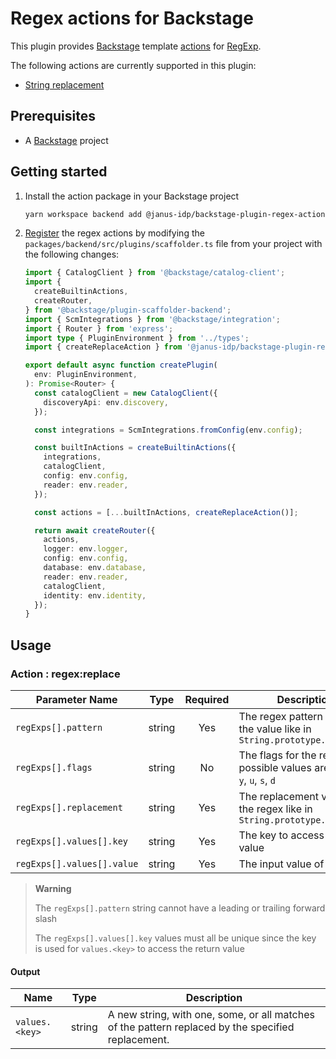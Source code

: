 # Regex actions for Backstage

This plugin provides [Backstage](https://backstage.io/) template [actions](https://backstage.io/docs/features/software-templates/builtin-actions) for [RegExp](https://developer.mozilla.org/en-US/docs/Web/JavaScript/Reference/Global_Objects/RegExp).

The following actions are currently supported in this plugin:

- [String replacement](https://developer.mozilla.org/en-US/docs/Web/JavaScript/Reference/Global_Objects/String/replace)

## Prerequisites

- A [Backstage](https://backstage.io/docs/getting-started/) project

## Getting started

1. Install the action package in your Backstage project

   ```bash
   yarn workspace backend add @janus-idp/backstage-plugin-regex-actions
   ```

2. [Register](https://backstage.io/docs/features/software-templates/writing-custom-actions#registering-custom-actions) the regex actions by modifying the `packages/backend/src/plugins/scaffolder.ts` file from your project with the following changes:

   ```ts
   import { CatalogClient } from '@backstage/catalog-client';
   import {
     createBuiltinActions,
     createRouter,
   } from '@backstage/plugin-scaffolder-backend';
   import { ScmIntegrations } from '@backstage/integration';
   import { Router } from 'express';
   import type { PluginEnvironment } from '../types';
   import { createReplaceAction } from '@janus-idp/backstage-plugin-regex-actions';

   export default async function createPlugin(
     env: PluginEnvironment,
   ): Promise<Router> {
     const catalogClient = new CatalogClient({
       discoveryApi: env.discovery,
     });

     const integrations = ScmIntegrations.fromConfig(env.config);

     const builtInActions = createBuiltinActions({
       integrations,
       catalogClient,
       config: env.config,
       reader: env.reader,
     });

     const actions = [...builtInActions, createReplaceAction()];

     return await createRouter({
       actions,
       logger: env.logger,
       config: env.config,
       database: env.database,
       reader: env.reader,
       catalogClient,
       identity: env.identity,
     });
   }
   ```

## Usage

### Action : regex:replace

| Parameter Name             |  Type  | Required | Description                                                                     |
| -------------------------- | :----: | :------: | ------------------------------------------------------------------------------- |
| `regExps[].pattern`        | string |   Yes    | The regex pattern to match the value like in `String.prototype.replace()`       |
| `regExps[].flags`          | string |    No    | The flags for the regex, possible values are: `g`, `m`, `i`, `y`, `u`, `s`, `d` |
| `regExps[].replacement`    | string |   Yes    | The replacement value for the regex like in `String.prototype.replace()`        |
| `regExps[].values[].key`   | string |   Yes    | The key to access the regex value                                               |
| `regExps[].values[].value` | string |   Yes    | The input value of the regex                                                    |

> **Warning**
>
> The `regExps[].pattern` string cannot have a leading or trailing forward slash
>
> The `regExps[].values[].key` values must all be unique since the key is used for `values.<key>` to access the return value

#### Output

| Name           |  Type  | Description                                                                                        |
| -------------- | :----: | -------------------------------------------------------------------------------------------------- |
| `values.<key>` | string | A new string, with one, some, or all matches of the pattern replaced by the specified replacement. |
